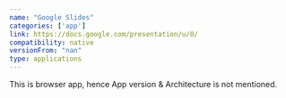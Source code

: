 ```yaml
---
name: "Google Slides"
categories: ['app']
link: https://docs.google.com/presentation/u/0/
compatibility: native
versionFrom: "nan"
type: applications
---
```


This is browser app, hence App version & Architecture is not mentioned.